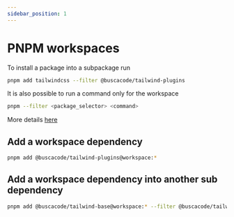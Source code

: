 ```yaml
---
sidebar_position: 1
---
```


# PNPM workspaces

To install a package into a subpackage run

```bash
pnpm add tailwindcss --filter @buscacode/tailwind-plugins
```

It is also possible to run a command only for the workspace

```bash
pnpm --filter <package_selector> <command>
```

More details [here](https://pnpm.io/filtering)

## Add a workspace dependency

```bash
pnpm add @buscacode/tailwind-plugins@workspace:*
```

## Add a workspace dependency into another sub dependency

```bash
pnpm add @buscacode/tailwind-base@workspace:* --filter @buscacode/tailwind-utils
```
